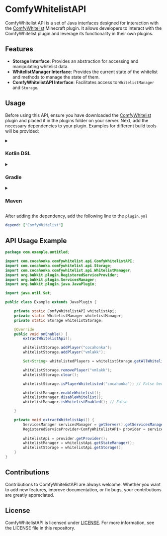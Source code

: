 # ComfyWhitelistAPI

ComfyWhitelist API is a set of Java interfaces designed for interaction with the 
[ComfyWhitelist](https://github.com/cocahonka/comfy-whitelist) Minecraft plugin.
It allows developers to interact with the ComfyWhitelist plugin and leverage its functionality in their own plugins.

## Features

- **Storage Interface**: Provides an abstraction for accessing and manipulating whitelist data.
- **WhitelistManager Interface**: Provides the current state of the whitelist and methods to manage the state of them.
- **ComfyWhitelistAPI Interface**: Facilitates access to `WhitelistManager` and `Storage`.

## Usage

Before using this API, ensure you have downloaded the [ComfyWhitelist](https://github.com/cocahonka/comfy-whitelist) 
plugin and placed it in the plugins folder on your server. Next, add the necessary dependencies to your plugin. 
Examples for different build tools will be provided:

<details><summary><h3>Kotlin DSL</h3></summary>

```kotlin
repositories {
    maven(url = "https://jitpack.io")
}

dependencies {
    compileOnly("com.github.cocahonka:comfy-whitelist-api:1.0.0")
}
```

</details>
<details><summary><h3>Gradle</h3></summary>

```groovy
repositories {
    maven { url 'https://jitpack.io' }
}

dependencies {
    compileOnly 'com.github.cocahonka:comfy-whitelist-api:1.0.0'
}
```

</details>
<details><summary><h3>Maven</h3></summary>

```xml
<repositories>
    <repository>
        <id>jitpack.io</id>
        <url>https://jitpack.io</url>
    </repository>
</repositories>

<dependency>
    <groupId>com.github.cocahonka</groupId>
    <artifactId>comfy-whitelist-api</artifactId>
    <version>1.0.0</version>
    <scope>provided</scope>
</dependency>
```

</details>

After adding the dependency, add the following line to the `plugin.yml`
```yaml
depend: ["ComfyWhitelist"]
```

## API Usage Example
```java
package com.example.untitled;

import com.cocahonka.comfywhitelist.api.ComfyWhitelistAPI;
import com.cocahonka.comfywhitelist.api.Storage;
import com.cocahonka.comfywhitelist.api.WhitelistManager;
import org.bukkit.plugin.RegisteredServiceProvider;
import org.bukkit.plugin.ServicesManager;
import org.bukkit.plugin.java.JavaPlugin;

import java.util.Set;

public class Example extends JavaPlugin {

    private static ComfyWhitelistAPI whitelistApi;
    private static WhitelistManager whitelistManager;
    private static Storage whitelistStorage;

    @Override
    public void onEnable() {
        extractWhitelistApi();

        whitelistStorage.addPlayer("cocahonka");
        whitelistStorage.addPlayer("vmlakk");

        Set<String> whitelistedPlayers = whitelistStorage.getAllWhitelistedPlayers(); // cocahonka, vmlakk

        whitelistStorage.removePlayer("vmlakk");
        whitelistStorage.clear();

        whitelistStorage.isPlayerWhitelisted("cocahonka"); // False because the clear() function was called

        whitelistManager.enableWhitelist();
        whitelistManager.disableWhitelist();
        whitelistManager.isWhitelistEnabled(); // False

    }

    private void extractWhitelistApi() {
        ServicesManager servicesManager = getServer().getServicesManager();
        RegisteredServiceProvider<ComfyWhitelistAPI> provider = servicesManager.getRegistration(ComfyWhitelistAPI.class);
        
        whitelistApi = provider.getProvider();
        whitelistManager = whitelistApi.getStateManager();
        whitelistStorage = whitelistApi.getStorage();
    }
}

```

## Contributions

Contributions to ComfyWhitelistAPI are always welcome. 
Whether you want to add new features, improve documentation, or fix bugs, your contributions are greatly appreciated.

## License

ComfyWhitelistAPI is licensed under [LICENSE](LICENSE). For more information, see the LICENSE file in this repository.
